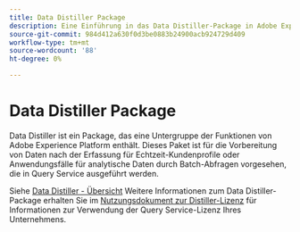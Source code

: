 ```yaml
---
title: Data Distiller Package
description: Eine Einführung in das Data Distiller-Package in Adobe Experience Platform.
source-git-commit: 984d412a630f0d3be0883b24900acb924729d409
workflow-type: tm+mt
source-wordcount: '88'
ht-degree: 0%

---
```


# Data Distiller Package

Data Distiller ist ein Package, das eine Untergruppe der Funktionen von Adobe Experience Platform enthält. Dieses Paket ist für die Vorbereitung von Daten nach der Erfassung für Echtzeit-Kundenprofile oder Anwendungsfälle für analytische Daten durch Batch-Abfragen vorgesehen, die in Query Service ausgeführt werden.

Siehe [Data Distiller - Übersicht](../data-distiller/overview.md) Weitere Informationen zum Data Distiller-Package erhalten Sie im [Nutzungsdokument zur Distiller-Lizenz](../data-distiller/licence-usage.md) für Informationen zur Verwendung der Query Service-Lizenz Ihres Unternehmens.

